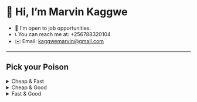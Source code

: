 # 👋 Hi, I’m Marvin Kaggwe

- 👀 I'm open to job opportunities.
- 📞 You can reach me at: +256788320104
- ✉️ Email: kaggwemarvin@gmail.com

---

## Pick your Poison

<details>
<summary>Cheap & Fast</summary>

- [x] This option prioritizes cost-effectiveness and quick delivery.
- [ ] Quality might be compromised.
</details>

<details>
<summary>Cheap & Good</summary>

- [x] This option emphasizes cost-effectiveness and high quality.
- [ ] Project might take longer to complete.
</details>

<details>
<summary>Fast & Good</summary>

- [ ] This option focuses on quick delivery and high quality.
- [x] It may come with higher costs.
</details>
